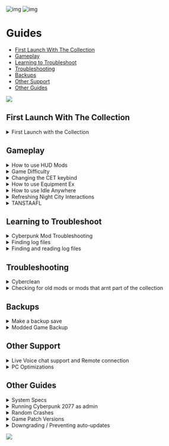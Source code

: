 ![img](https://s11.gifyu.com/images/Cuty-od-Dreams-Logo-YellowUP.png)
![img](https://s9.gifyu.com/images/SCGXs.png)

# Guides

- [First Launch With The Collection](#first-launch-with-the-collection)
- [Gameplay](#gameplay)
- [Learning to Troubleshoot](#learning-to-troubleshoot)
- [Troubleshooting](#troubleshooting)
- [Backups](#backups)
- [Other Support](#other-support)
- [Other Guides](#other-guides)

![](https://s12.gifyu.com/images/Cyan-Rule.png)


## First Launch With The Collection

<details>
<summary>First Launch with the Collection</summary>

![img](https://i.imgur.com/wAJUpeU.png)

1) To use CET (Cyber Engine Tweaks) use F11 on your keyboard to bring up the overlay here you will have many overlays that you can use to adjust the mods from the collection and configure them how you like including Cheats, AMM Appearance menu,Vehicle camera and many more.

2) I have added a key bind config file for a few of the mods this is just to get you started you can change it as you like. You will find the key bind list in your main game directory and HERE> [Keybinds](https://github.com/2077v2/City-of-Dreams/blob/main/Keybinds.md)

3) On the main menu go to the graphics tab and you will find "texture quality"  Set this to "HIGH".

4) Once in game hold SHIFT and press U to customize the hud settings to suit you. To go to the next widget press the LEFT and RIGHT arrow keys.

![img](https://i.imgur.com/wAJUpeU.png)

</details>




## Gameplay

<details>
<summary>How to use HUD Mods</summary>

![img](https://i.imgur.com/wAJUpeU.png)

# How to use [LHUD](https://www.nexusmods.com/cyberpunk2077/mods/2592)

## Info
- Hides main **HUD** widgets by default and shows them only on certain events which you can configure
- Included widgets: Action Buttons, Crouch Indicator and Weapon Roster, Hints, Minimap, Player Healthbar, Quest Tracker, World Markers
- Adds new hotkey for your selected widgets group toggle (check the details below)
- Adds new hotkey for minimap toggle
- Adds config option to tweak minimap widget opacity

## Limited HUD - Hotkeys

The mods adds two additional in-game hotkeys which you can use to toggle widgets visibility:

- **Global Toggle:** global hotkey which you can use to toggle visibility for any module combination by your choice. By default it toggles Minimap, Quest Tracker and Quest Markers modules **(F8 by default)**.
- **Minimap Toggle:** a separate hotkey to toggle minimap visibility **(F6 by default)**


# How to use [HUDitor](https://www.nexusmods.com/cyberpunk2077/mods/3315)

## Info

**HUDitor** allows players to move & resize some of the main widgets on the screen:

- Minimap
- Quest tracker
- Wanted bar
- Quest notifications area
- Item notifications area
- Vehicle notifications (summoning and radio)
- Crouch indicator and weapon roster
- Action button hints (dpad)
- Player healthbar
- Player stamina
- Phone call avatar - temporarily removed
- Phone call input controller - temporarily removed
- Input hints
- Speedometer
- Bosses HP bar
- Dialog choices
- Dialog subtitles

## HUDitor - Hotkeys

- Press **"Shift + U"** - you will see that most of the **HUD** widgets' opacity has changed, and only the quest tracker is fully visible. Also, a mouse pointer will appear at the center of the screen (if you have Sprint hotkey rebinded then use it instead of Shift). Also you can use W-A-S-D keys for more precise position tweaking.
- Press **"Shift + U"** / **"Esc"** / **"C"** buttons to disable the editor.
- Press **"X"** while **HUDitor** is enabled, to reset all the widgets back to their original size & position.



# HUD Configuration options

These are great mods when you have an understanding of how they work, you can configure the entire **HUD** to suit yourself with 100s of different configurations and settings, these can be accessed from the **"Mod Settings"** tab at the main menu.

![img](https://i.imgur.com/wAJUpeU.png)

</details>


<details>
<summary>Game Difficulty</summary>

![img](https://i.imgur.com/wAJUpeU.png)

You can change the difficulty to suit your style.

1) From the main menu select Mods.

2) Select "RMK MODS"

Use these menus in game to make it Easier or Harder based on your play style.

![img](https://s11.gifyu.com/images/Sciel.png)

If you want to learn more about how these mods work check out the mod page on Nexus [HERE](https://www.nexusmods.com/cyberpunk2077/mods/1712)

![img](https://i.imgur.com/wAJUpeU.png)

</details>


<details>
<summary>Changing the CET keybind</summary>

![img](https://i.imgur.com/wAJUpeU.png)

To change the (CET) Cyber Engine Tweaks Overlay.

Delete bindings.json located in 

```
bin\x64\plugins\cyber_engine_tweaks 
```

and then launch Cyberpunk 2077 to set a new key bind.


**Note** This will also delete any other key bind configuration you have chosen for your mods.

![img](https://i.imgur.com/wAJUpeU.png)

</details>

<details>
<summary>How to use Equipment Ex</summary>

![img](https://i.imgur.com/wAJUpeU.png)

## Overview

- New transmog system with 30+ clothing slots
- A brand-new UI accessible from Hub menu and V's apartments
- Allows you to manage an unlimited amount of outfits with your names
- Converts your existing wardrobe sets to a new system at a first launch
- Works with vanilla and custom items

## How To Use

- The outfit manager is accessible through the new "Wardrobe" button in the Inventory menu or from wardrobe call in V's apartments
- On the right side of the screen, you will see all compatible gear grouped by slots
- By clicking on a button with three lines above the item list you can choose what items you want to see: current inventory, stash, wardrobe memory
- Clicking on any item will activate outfit mode, which applies the visuals of the selected items to your character over equipped gear
- To equip item in another slot, move cursor over the item and hold displayed hotkey (F on keyboard)
- To unequip all currently equipped items, move cursor over the preview puppet and press displayed hotkey (X on keyboard)
- On the left side of the screen, you will see a list of your outfits
- The "Save outfit" button becomes available when outfit mode is active
- To equip a previously saved outfit, just click on the name in the list
- To delete an outfit, hover over the outfit and press the hotkey from the hint (X on keyboard)
- To disable the outfit mode, you can select "No outfit" or unequip the outfit from the Inventory menu
- In photo mode, you will find the option to change outfits on the fly in the pose section

## FAQ

**Q**- How to get access to all items I ever picked, like in original wardrobe?
**A**- In wardrobe screen, there's a button with 3 lines. If you click on it, you can choose what items you want to see.

**Q**- Item from mod X is not available or buggy. Can you make this item to work?
**A**- It's up to the author of the item. They can contact us on Discord for assistance or follow the available documentation.

**Q**- I can wear item X as equipment, but it disappears in the wardrobe. What to do?
**A**- This means that the item is not compatible with the mod. See the previous answer.

**Q**- I can see clipping parts when item X and Y are equipped together. Can you fix it?
**A**- Some clipping issues can be fixed by the mod, and some require the items to be edited by the authors.
First of all, you have to check if the clipping is present when the same item combination is used without this mod installed.
If the clipping only happens with the mod, please let us know about it.
If the clipping occurs with and without the mod, then you need to contact the authors of the items.

## [Equipment Ex](https://www.nexusmods.com/cyberpunk2077/mods/6945?tab=description)

![img](https://i.imgur.com/wAJUpeU.png)

</details>


<details>
<summary>How to use Idle Anywhere</summary>

![img](https://i.imgur.com/wAJUpeU.png)

**1**) Visit V's starting apartment in H10. You only need to do this once to 'activate' the mod.

**2**) Press the Sprint input while the following is true:

- Stood still (not sat, or crouched)
- Not in a moving elevator (probably can't be vehicle surf either)
- Out of combat
- Have empty hands
- Not looking directly up or down
- Not scanning (zooming is okay)

**3**) Press Sprint again to manually hide it.

*NOTE*
The menu will also not work when controlling surveilance systems, in Brain Dances, and shouldn't work in Johnny's memories either.
If you do have/use the option while in conversation with NPCs just be aware that it can sometimes cause NPCs to sound distant/quiet during the animation(s)

![img](https://i.imgur.com/wAJUpeU.png)

</details>


<details>
<summary>Refreshing Night City Interactions</summary>

![img](https://i.imgur.com/wAJUpeU.png)

**1**) Travel to V's first/main apartment in H10

**2**) Find and use the **REBOOT NCI** interaction in the stash room

**3**) Leave the apartment and then walk back in

This resets the mod **Night City Interactions**

![img](https://i.imgur.com/wAJUpeU.png)

</details>


<details>
<summary>TANSTAAFL</summary>

- Part 1 introduces the Vehicle Insurance systems into the game. 
- Part 2 introduces the Life Insurance systems into the game.

**Vehicle Insurance system rules:**

- Fast Travel is a paid service. No money - no travel.
- Vehicle summoning and repair are paid services: no money - no cars; and if you get in debt with the system, they will deny you access to your vehicles until you repay your debts.
- You are charged for traffic accidents depending on which car you hit.
- An important difference from other similar mods - those are not flat numbers, prices are calculated based on fast travel distance, vehicle price, and your possible discounts. It’s on you to decide whether or not you want to risk your fancy car or grab an old rusty one depending on the potential dangers you might face.
- Another important difference of this mod: you gain access to the Vehicle Insurance website through your home PC where you can buy different subscription packages to have a discount on all the vehicle-related services. Those aren’t cheap, but without those discounts prices are biting!
- In the works: more means to get data on your current subscription state (phone messages).

**Life Insurance system rules:**

- The mod is activated when you sleep in your bed for the first time, so you can start a new playthrough with it - you will have normal saves and checkpoints during the tutorial.
- When the system is active, you can no longer save at will - manual saves are only available when you are in the vicinity of your home bed (seeing the “go to sleep” dialog line).
- Sleeping creates an auto-save point and updates your last home location for the Trauma Team.
- You can buy a Life Insurance subscription at your home PC which gives you X amount of paid resurrections and Y amount of emergency beacons.
- You can place an emergency beacon to create a temporary revival point - this point is reset after you sleep in your bed.
- If you die during an open-world sequence you will be revived at the last beacon or home position.
- If you don’t have enough money to pay for revival or your subscription has expired, you will be revived at Trauma Team Medical Center and you will lose a substantial amount of money.
- If you die during a restrictive quest sequence, you will only be revived if you have an active emergency beacon placed. Otherwise, you will need to reload your last save.

![img](https://i.imgur.com/wAJUpeU.png)

</details>



## Learning to Troubleshoot

<details>
<summary>Cyberpunk Mod Troubleshooting</summary>

![img](https://i.imgur.com/wAJUpeU.png)

You can read the wiki [HERE](https://wiki.redmodding.org/cyberpunk-2077-modding/help/users-troubleshooting)

![img](https://i.imgur.com/wAJUpeU.png)

</details>

<details>
<summary>Finding log files</summary>

![img](https://i.imgur.com/wAJUpeU.png)

1) In your main Cyberpunk 2077 game directory you will see a bat file name **FindErrorsBat**

```
GOG>     Drive Letter:\Games\Cyberpunk 2077
Steam>  Drive Letter:\Games\Steam\steamapps\common\Cyberpunk 2077
Epic> Drive Letter:\Epic Games\Cyberpunk 2077
```

2) Double click the file.

3) The script will have created a folder _LOGS in your Cyberpunk directory, which contains a file listing all the errors for you.


![img](https://i.imgur.com/wAJUpeU.png)

</details>


<details>
<summary>Finding and reading log files</summary>

![img](https://i.imgur.com/wAJUpeU.png)

You can read the wiki [HERE](https://wiki.redmodding.org/cyberpunk-2077-modding/for-mod-users/user-guide-troubleshooting/finding-and-reading-log-files)

![img](https://i.imgur.com/wAJUpeU.png)

</details>




## Troubleshooting

<details>
<summary>Cyberclean</summary>

![img](https://i.imgur.com/wAJUpeU.png)

Always double-check Vortex to make sure it uninstalled/installed something properly during an update. If you are having any issues with crashing or mods not loading you can do the following.

MANUAL
1) Purge mods in Vortex

![](https://s11.gifyu.com/images/Purge-Deploiy.jpg)

2) Go to where cyberpunk2077 is installed and delete these 4 folders /**bin** / **engine** / **r6** / **red4ext**

![](https://s12.gifyu.com/images/Cyberclean.jpg)

3) Go to the following location and delete the **"mod"** folder. If you don't see it that's fine.

```
Steam> Drive Letter:\Games\Steam\steamapps\common\Cyberpunk 2077\archive\pc\mod
GOG>   Drive Letter:\Games\Cyberpunk 2077\archive\pc\mod
Epic>  Drive Letter:\Epic Games\Cyberpunk 2077\archive\pc\mod  
```

4) Verify game files inside your launcher.

5) Deploy mods in Vortex.

6) Launch the game and see if the problem is resolved. 

AUTO
1) Purge mods in Vortex

![](https://s11.gifyu.com/images/Purge-Deploiy.jpg)

2) Place the (Cyberclean.bat) file in the main cyberpunk directory you can find it here> https://www.nexusmods.com/cyberpunk2077/mods/8595

```
Steam> Drive Letter:\Games\Steam\steamapps\common\Cyberpunk 2077
GOG>   Drive Letter:\Games\Cyberpunk 2077
Epic>  Drive Letter:\Epic Games\Cyberpunk 2077
```

3) Double click that bat file.

4) Verify game files inside your launcher.

5) Deploy mods in Vortex.

6) Launch the game and see if the problem is resolved.


![img](https://i.imgur.com/wAJUpeU.png)

</details>


<details>
<summary>Checking for old mods or mods that arnt part of the collection</summary>

![img](https://i.imgur.com/wAJUpeU.png)

We can filter mods in Vortex from a variety of options we are going to use the collections filter this is helpfull to find old mods or mods that are not part of the collection.

1) Open Vortex and on the mods tab in the right hand corner select the settings cog. Now select collection.
 
2) Now you can filter "none" and see the mods that arnt in the collection.

![](https://s11.gifyu.com/images/Su3mn.png)

![img](https://i.imgur.com/wAJUpeU.png)

</details>

## Backups

<details>
<summary>Make a backup save</summary>

![img](https://i.imgur.com/wAJUpeU.png)

Mods for Cyberpunk 2077 are pretty reliable but it's always good to make a backup of your saved file. 

Save files can be found here 

```
C:\Users\Your username\Saved Games\CD Projekt Red\Cyberpunk 2077
```

just copy the contents of this file and place it somewhere on your pc.

![img](https://i.imgur.com/wAJUpeU.png)

</details>

<details>
<summary>Modded Game Backup</summary>

![img](https://i.imgur.com/wAJUpeU.png)

Move game folder before the DLC and any other upgrade.


1) open vortex/mods and purge first so you don't mess up with the files

2) move the game foder where you want it (on the same drive)

3) go to games on vortex, press on the 3 dots on cyberpunk 2077 and then manually set location. find the folder you just moved

4) deploy mods and then go to tools and press on the 3 dots on the side of each tool and press on edit. Then change them to the folder u moved

If you want to upgrade your cyberpunk modded folder. just update the game with steam/gog and copy the steam/gog cyberpunk 2077 game folder to your cyberpunk modded folder. PURGE MODS IN VORTEX FIRST

![img](https://i.imgur.com/wAJUpeU.png)

</details>




## Other Support


<details>
<summary>Live Voice chat support and Remote connection</summary>

![img](https://i.imgur.com/wAJUpeU.png)

I can help you if you are stuck with LIVE Voice chat support and screenshare in the ⁠🔧︱Live VC Support channel in discord

If you are really stuck i can connect to your Pc via a remote connection all you have to do is click the download link it will take you to a software page to download Teamviewer with this tool i can control your pc remotely (while you watch) with a one time use code and password. You can uninstall the program after so you can have peace of mind.

To download Teamviewer click [HERE](https://www.teamviewer.com/en-us/download/windows/?utm_source=google&utm_medium=cpc&utm_campaign=au|b|pr|22|jun|tv-core-download-sn|free|t0|0&utm_content=Download&utm_term=teamviewer%20download&gad=1&gclid=CjwKCAjw9pGjBhB-EiwAa5jl3JtSMlwskHVNVTH2fzvXvtj6wTBD_uhieVL3zYhh38ZYQBQscEv3KRoCZGsQAvD_BwE)
🔧︱Live VC Support in discord

![img](https://i.imgur.com/wAJUpeU.png)

</details>

<details>
<summary>PC Optimizations</summary>

![img](https://i.imgur.com/wAJUpeU.png)

I've been building Pcs for a few years now and have picked up a few tips and tricks along the way. You can also check out my builds on our Discord.

I can connect to your Pc via a remote connection [Team Viewer]() and optimize your Pc for gaming. 

I use a few tools and methods which I will explain here. These tools/programs are lightweight and will not take up many resources in the background. These tools are used widely by the Pc community and are well known.

All links to these tools will be listed below so you can check them out for yourself.

All of this I offer free of charge. The only thing I ask is for you to **Endorse** and support our collections. It really means a lot to us.


### MSI afterburner

This is an overclocking tool but it does much more. With this tool, I can set the following.

1) Custom fan curve this will help with **GPU** temps.

2) Unlock the voltage control on the **GPU** this helps maintain higher clock speeds for the **GPU**.



### RTSS Riva Statistics Tuner

This is a hardware monitoring tool that works alongside **MSI Afterburner**.

1) This allows monitoring of all **GPU** parameters including an **FPS** counter, Temp readings, **FPS** cap and much much more



### ISLC Intelligent Standby List Cleaner

This help to clear out the standby list in Windows in turn freeing up Memory **RAM** the benefits of this tool are fewer stutters in game and maintaining a steady fps.



### Quick CPU

Quick CPU is a program that was designed to fine-tune and monitor important CPU and System parameters such as **CPU** Temperature (Package and Core Temp), **CPU** Performance, Power, Voltage, Current, Core Parking, Frequency Scaling, System Memory, Turbo Boost, C-States, Speed Shift FIVR Control as well as making other adjustments.


### CPU Z & GPU z

These will allow you to identify the GPU and CPU.


### GEEK Uninstaller

This is a great tool for uninstalling programs and removing any traces they leave behind.


### WINDOWS OPTIMIZATION

As well as the tools i can install and configure there are also some optimizations I can perform inside of Windows itself.

These include.

1) Nvidia control panel optimizations

2) Bios optimizations.

3) Power management optimizations.

4) Game-specific optimizations.



### OVERCLOCKING OF THE GPU

I can overclock and stress test your **GPU**.



### As well as all of the above I can.

1) Clear out old unused Windows files taking up space on your System.

2) Run system scans to ensure everything is running as it should be and repair errors.

[MSI afterburner](https://www.msi.com/Landing/afterburner/graphics-cards)

[RTSS Riva Statistics Tuner](https://www.guru3d.com/files-details/rtss-rivatuner-statistics-server-download.html)

[ISLC Intelligent Standby List Cleaner](https://www.wagnardsoft.com/forums/viewtopic.php?t=1256)

[Quick CPU](https://coderbag.com/product/quickcpu)

[CPU Z](https://www.cpuid.com/softwares/cpu-z.html)

[GPU Z](https://www.techpowerup.com/gpuz/)

[GEEK Uninstaller](https://geekuninstaller.com/)

![img](https://i.imgur.com/wAJUpeU.png)

</details>

## Other Guides


<details>
<summary>System Specs</summary>

![img](https://i.imgur.com/wAJUpeU.png)

System specs for the base collection & (Lite) Version

- VRAM> 8GB
- GPU>(see below)
- 1080p> RTX 3060 or RX 6700 XT
- 1440p> RTX 3080 or RX 6800 XT
- RAM> 16GB
- CPU> R5 3600 or i5 9600K
- STORAGE> 12.5GB
- STORAGE TYPE> SSD


System specs for the  4k Graphics Pack

- VRAM> 16GB
- GPU>(see below)
- 1080p> RTX 3080 or RX 6800 XT
- 1440p> RTX 3090 or RX 6900 XT
- RAM> 32GB
- CPU> R5 5600 or i5-12400F
- STORAGE> 28GB
- STORAGE TYPE> SSD

Weak  Hardware

Some crashes are caused by weak hardware. The collection uses alot of RAM this can lead to crashes if the user only has 16gb of RAM installed and they are runnning alot of background programs.

SSD vs HDD

Cyberpunk 2077 needs to be installed on a SSD if its not the following can occur.

- Texture Pop In
- Missing textures
- Texture Loading
- Very Long load times
- Slow Vortex Deployment
- Crashes

![img](https://i.imgur.com/wAJUpeU.png)

</details>


<details>
<summary>Running Cyberpunk 2077 as admin</summary>

![img](https://i.imgur.com/wAJUpeU.png)

1) Go to the following location and find the "cyberpunk2077.exe"

```
Cyberpunk 2077\bin\x64
```

2) Right click the exe and go to "properties"

3) On the compatibility tab check the box for "run this program as administrator" and select "apply" and "ok"

![img](https://s12.gifyu.com/images/SQNWC.jpg)


![img](https://i.imgur.com/wAJUpeU.png)

</details>

<details>
<summary>Random Crashes</summary>

![img](https://i.imgur.com/wAJUpeU.png)

The game may crash here or there its just something we cyberpunks have to deal with. 

But if you are getting constant crashes then there is a issue let us know so we can assist you.

You may find that the game will crash when doing the following. This is due to the game compiling the scripts for all the mods.

1) After the first install of the collection.

2) After a "cyberclean"

3) After a collection update.


![img](https://i.imgur.com/wAJUpeU.png)

</details>

<details>
<summary>Game Patch Versions</summary>

![img](https://i.imgur.com/wAJUpeU.png)

This guide was made by Jack Humbert 

Find your File Version:

1) Locate Cyberpunk2077.exe in your game directory at 

```
bin/x64/Cyberpunk2077.exe
```

2) Right-click and select Properties

3) Select the Details tab

4) Look for File version in the table - it should match one of the numbers below

![img](https://s11.gifyu.com/images/ScieU.png)

![img](https://i.imgur.com/wAJUpeU.png)

</details>


<details>
<summary>Downgrading / Preventing auto-updates</summary>

![img](https://s11.gifyu.com/images/Sgd38.jpg)

Go to the[Cyberpunk Modding WIKI](https://wiki.redmodding.org/cyberpunk-2077-modding/for-mod-users/users-modding-cyberpunk-2077/users-downgrading-preventing-auto-updates) and follow the relevent version of your game.

![img](https://s11.gifyu.com/images/Sgd38.jpg)

</details>

![](https://s12.gifyu.com/images/SuG0u.png)